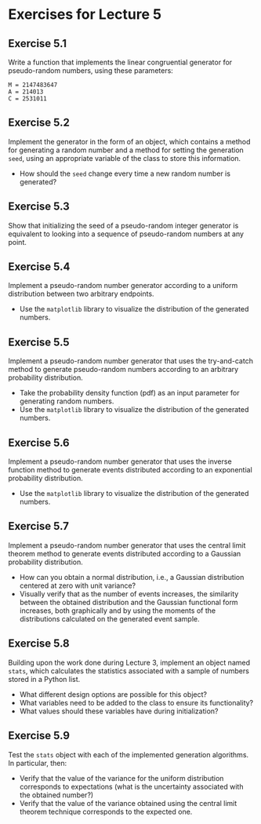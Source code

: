 # Exercises for Lecture 5

## Exercise 5.1

Write a function that implements the linear congruential generator for pseudo-random numbers,
using these parameters:
``` 
M = 2147483647
A = 214013
C = 2531011
```

## Exercise 5.2

Implement the generator in the form of an object,
which contains a method for generating a random number
and a method for setting the generation ```seed```,
using an appropriate variable of the class
to store this information.
  * How should the ```seed``` change
    every time a new random number is generated?

## Exercise 5.3

Show that initializing the seed of a pseudo-random integer generator
is equivalent to looking into a sequence of pseudo-random numbers
at any point.

## Exercise 5.4

Implement a pseudo-random number generator according to a uniform distribution
between two arbitrary endpoints.
  * Use the ```matplotlib``` library to visualize the distribution
    of the generated numbers.

## Exercise 5.5

Implement a pseudo-random number generator that uses the try-and-catch method
to generate pseudo-random numbers according to an arbitrary probability distribution.
  * Take the probability density function (pdf) as an input parameter
    for generating random numbers.
  * Use the ```matplotlib``` library to visualize the distribution
    of the generated numbers.

## Exercise 5.6

Implement a pseudo-random number generator that uses the inverse function method
to generate events distributed according to an exponential probability distribution.
  * Use the ```matplotlib``` library to visualize the distribution
    of the generated numbers.

## Exercise 5.7

Implement a pseudo-random number generator that uses the central limit theorem method
to generate events distributed according to a Gaussian probability distribution.
  * How can you obtain a normal distribution,
    i.e., a Gaussian distribution centered at zero with unit variance?
  * Visually verify that as the number of events increases,
    the similarity between the obtained distribution and the Gaussian functional form increases,
    both graphically and by using the moments of the distributions
    calculated on the generated event sample.

## Exercise 5.8

Building upon the work done during Lecture 3,
implement an object named ```stats```,
which calculates the statistics associated with a sample of numbers
stored in a Python list.
  * What different design options are possible for this object?
  * What variables need to be added to the class to ensure its functionality?
  * What values should these variables have during initialization?

## Exercise 5.9

Test the ```stats``` object with each of the implemented generation algorithms.
In particular, then:
  * Verify that the value of the variance for the uniform distribution corresponds to expectations
    (what is the uncertainty associated with the obtained number?)
  * Verify that the value of the variance obtained using the central limit theorem technique
    corresponds to the expected one.